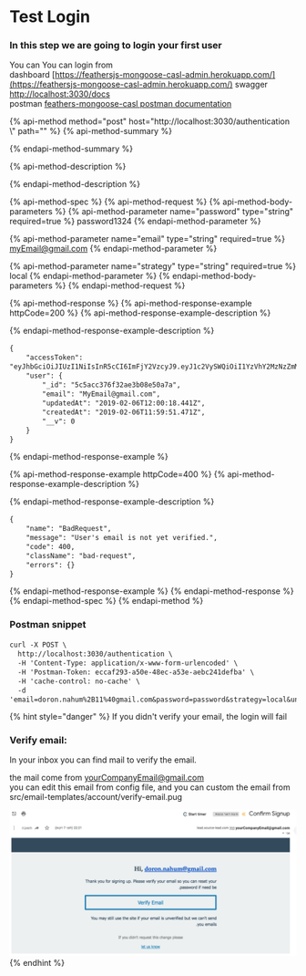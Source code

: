# Test Login

### In this step we are going to login your first user

You can You can login from  
dashboard  [https://feathersjs-mongoose-casl-admin.herokuapp.com/](https://feathersjs-mongoose-casl-admin.herokuapp.com/)  swagger [http://localhost:3030/docs](http://localhost:3030/docs)  
postman [feathers-mongoose-casl postman documentation](https://documenter.getpostman.com/view/1210930/S11RJv5r)   


{% api-method method="post" host="http://localhost:3030/authentication \\" path="" %}
{% api-method-summary %}

{% endapi-method-summary %}

{% api-method-description %}

{% endapi-method-description %}

{% api-method-spec %}
{% api-method-request %}
{% api-method-body-parameters %}
{% api-method-parameter name="password" type="string" required=true %}
password1324
{% endapi-method-parameter %}

{% api-method-parameter name="email" type="string" required=true %}
myEmail@gmail.com
{% endapi-method-parameter %}

{% api-method-parameter name="strategy" type="string" required=true %}
local
{% endapi-method-parameter %}
{% endapi-method-body-parameters %}
{% endapi-method-request %}

{% api-method-response %}
{% api-method-response-example httpCode=200 %}
{% api-method-response-example-description %}

{% endapi-method-response-example-description %}

```
{
    "accessToken": "eyJhbGciOiJIUzI1NiIsInR5cCI6ImFjY2VzcyJ9.eyJ1c2VySWQiOiI1YzVhY2MzNzZmMzJhZTNiMDhlNTBhN2EiLCJpYXQiOjE1NDk0NTQ4MzcsImV4cCI6MTU0OTU0MTIzNywiYXVkIjoiaHR0cHM6Ly95b3VyZG9tYWluLmNvbSIsImlzcyI6ImZlYXRoZXJzIiwic3ViIjoiYW5vbnltb3VzIiwianRpIjoiZTI4NTcyNDUtZWMzZi00YzhlLWFiZmUtNzhiMzJhYjlhOGRmIn0.LfSttwrbpjD15bmf9xFtBkid2FcpRJM2YFO6yvosuXI",
    "user": {
        "_id": "5c5acc376f32ae3b08e50a7a",
        "email": "MyEmail@gmail.com",
        "updatedAt": "2019-02-06T12:00:18.441Z",
        "createdAt": "2019-02-06T11:59:51.471Z",
        "__v": 0
    }
}
```
{% endapi-method-response-example %}

{% api-method-response-example httpCode=400 %}
{% api-method-response-example-description %}

{% endapi-method-response-example-description %}

```
{
    "name": "BadRequest",
    "message": "User's email is not yet verified.",
    "code": 400,
    "className": "bad-request",
    "errors": {}
}
```
{% endapi-method-response-example %}
{% endapi-method-response %}
{% endapi-method-spec %}
{% endapi-method %}

### Postman snippet

```text
curl -X POST \
  http://localhost:3030/authentication \
  -H 'Content-Type: application/x-www-form-urlencoded' \
  -H 'Postman-Token: eccaf293-a50e-48ec-a53e-aebc241defba' \
  -H 'cache-control: no-cache' \
  -d 'email=doron.nahum%2B11%40gmail.com&password=password&strategy=local&undefined='

```

{% hint style="danger" %}
If you didn't verify your email, the login will fail

### Verify email:

In your inbox you can find mail to verify the email.

the mail come from yourCompanyEmail@gmail.com  
you can edit this email from config file, and you can custom the email from src/email-templates/account/verify-email.pug

![](../../.gitbook/assets/screen-shot-2019-03-09-at-22.28.59.png)
{% endhint %}



